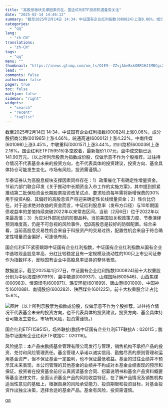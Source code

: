 ```yaml
---
title: "高股息板块支撑因素仍在，国企红利ETF投资机遇备受关注"
date: "2025-02-14 14:46:12"
summary: "截至2025年2月14日 14:34，中证国有企业红利指数(000824)上涨0.06%，成分股招商..."
categories:
  - "qq"
lang:
  - "zh-CN"
translations:
  - "zh-CN"
tags:
  - "qq"
menu: ""
thumbnail: "https://inews.gtimg.com/om_ls/O1E9--ZZvjAbeBxkOBR1HJ1MBCgc2oNhZcw-6_RvdiSaMAA_640360/0"
lead: ""
comments: false
authorbox: false
pager: true
toc: false
mathjax: false
sidebar: "right"
widgets:
  - "search"
  - "recent"
  - "taglist"
---
```


截至2025年2月14日 14:34，中证国有企业红利指数(000824)上涨0.06%，成分股招商公路(001965)上涨4.66%，皖通高速(600012)上涨4.22%，中南传媒(601098)上涨3.45%，中联重科(000157)上涨3.44%，四川路桥(600039)上涨2.16%。国企红利ETF(159515)多空胶着，最新报价1.07元，盘中成交额已达141.90万元。（以上所列示股票为指数成份股，仅做示意不作为个股推荐。过往持仓情况不代表基金未来的投资方向，也不代表具体的投资建议，投资方向、基金具体持仓可能发生变化。市场有风险，投资需谨慎。)

华泰证券认为高股息板块支撑因素同样存在：1）政策催化下有确定性增量资金。节前六部门联合印发《关于推动中长期资金入市工作的实施方案》，其中提到抓紧推动第二批保险资金长期股票投资改革试点、要求险资每年需将新增保费的30%用于投资A股、其偏好的高股息资产将迎来确定性长线增量资金；2）性价比仍在。对于追求绝对收益的资金而言，中证红利股息率（发布方口径）与10年期国债收益率的差值持续突破2022年以来常态区间，当前（2月6日）位于2022年以来最高值；3）为应对外部扰动的防御品种。当前美国加关税政策力度、节奏演绎预测难度高，仍是不可忽视的风险事件，低β高股息是较好的防御配置。综合来看，当前高股息交易性机会来自于科技资产的交易过热，配置性机会来自于符合确定性增量资金偏好，可逢低布局。

国企红利ETF紧密跟踪中证国有企业红利指数，中证国有企业红利指数从国有企业中选取现金股息率高、分红比较稳定且有一定规模及流动性的100只上市公司证券作为指数样本，反映国有企业中高股息率证券的整体表现。

数据显示，截至2025年1月27日，中证国有企业红利指数(000824)前十大权重股分别为中远海控(601919)、冀中能源(000937)、山煤国际(600546)、山西焦煤(000983)、恒源煤电(600971)、潞安环能(601699)、唐山港(601000)、中国神华(601088)、南钢股份(600282)、陕西煤业(601225)，前十大权重股合计占比15.6%。

![图片](https://inews.gtimg.com/om_bt/O30CzeHfVJ9tm90y0egmfbmexficAyFgYTemn81nNJmT0AA/641)（以上所列示股票为指数成份股，仅做示意不作为个股推荐。过往持仓情况不代表基金未来的投资方向，也不代表具体的投资建议，投资方向、基金具体持仓可能发生变化。市场有风险，投资需谨慎。)

国企红利ETF(159515)，场外联接(鹏扬中证国有企业红利ETF联接A：020115；鹏扬中证国有企业红利ETF联接C：020116)。

风险提示：本产品由鹏扬基金管理有限公司发行与管理，销售机构不承担产品的投资、兑付和风险管理责任。基金管理人承诺以诚实信用、勤勉尽责的原则管理和运用基金资产，但不保证基金一定盈利，也不保证最低收益。基金的过往业绩并不预示其未来表现，本公司管理的其他基金的业绩并不构成对本基金业绩表现的预示和保证。投资者在投资基金前应认真阅读基金合同、招募说明书和基金产品资料概要等基金法律文件，全面认识基金产品的风险收益特征，在了解产品情况及销售机构适当性意见的基础上，根据自身的风险承受能力、投资期限和投资目标，对基金投资作出独立决策，选择合适的基金产品。基金有风险，投资需谨慎。

[qq](https://new.qq.com/rain/a/20250214A04ZYO00)
